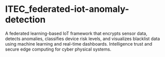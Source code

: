 # ITEC_federated-iot-anomaly-detection
A federated learning-based IoT framework that encrypts sensor data, detects anomalies, classifies device risk levels, and visualizes blacklist data using machine learning and real-time dashboards. Intelligence trust and secure edge computing for cyber physical systems.
